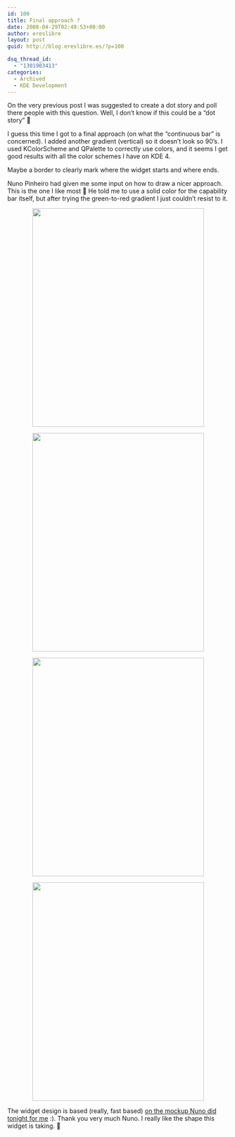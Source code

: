 ```yaml
---
id: 100
title: Final approach ?
date: 2008-04-29T02:49:53+00:00
author: ereslibre
layout: post
guid: http://blog.ereslibre.es/?p=100

dsq_thread_id:
  - "1301903413"
categories:
  - Archived
  - KDE Development
---
```

On the very previous post I was suggested to create a dot story and poll there people with this question. Well, I don&#8217;t know if this could be a &#8220;dot story&#8221; 🙂

I guess this time I got to a final approach (on what the &#8220;continuous bar&#8221; is concerned). I added another gradient (vertical) so it doesn&#8217;t look so 90&#8217;s. I used KColorScheme and QPalette to correctly use colors, and it seems I get good results with all the color schemes I have on KDE 4.

Maybe a border to clearly mark where the widget starts and where ends.

Nuno Pinheiro had given me some input on how to draw a nicer approach. This is the one I like most 🙂 He told me to use a solid color for the capability bar itself, but after trying the green-to-red gradient I just couldn&#8217;t resist to it.

<p align="center">
  <img src="http://media.ereslibre.es/2008/04/kpropertiesdialog17.png" width="390" border="0" height="497" />
</p>

<p align="center">
  <img src="http://media.ereslibre.es/2008/04/kpropertiesdialog18.png" width="390" border="0" height="497" />
</p>

<p align="center">
  <img src="http://media.ereslibre.es/2008/04/kpropertiesdialog19.png" width="390" border="0" height="497" />
</p>

<p align="center">
  <img src="http://media.ereslibre.es/2008/04/kpropertiesdialog20.png" width="390" border="0" height="497" />
</p>

<p align="left">
  The widget design is based (really, fast based) <a href="http://media.ereslibre.es/2008/04/progresscontinuous.svg" target="_blank">on the mockup Nuno did tonight for me</a> :). Thank you very much Nuno. I really like the shape this widget is taking. 🙂
</p>
